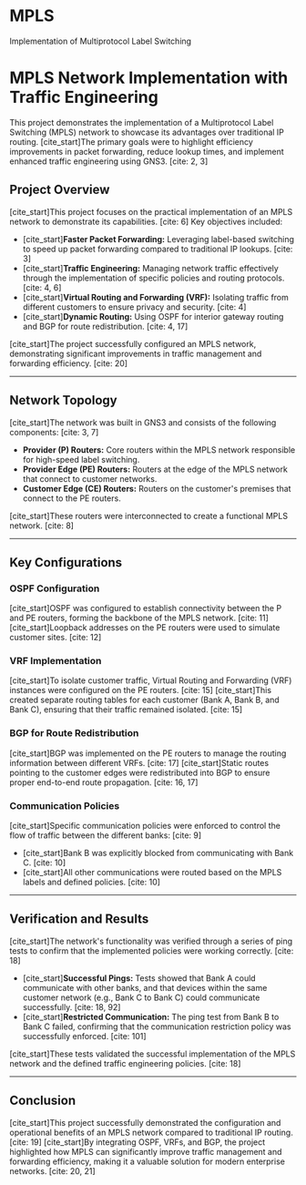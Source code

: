 # MPLS
Implementation of Multiprotocol Label Switching

# MPLS Network Implementation with Traffic Engineering

This project demonstrates the implementation of a Multiprotocol Label Switching (MPLS) network to showcase its advantages over traditional IP routing. [cite_start]The primary goals were to highlight efficiency improvements in packet forwarding, reduce lookup times, and implement enhanced traffic engineering using GNS3. [cite: 2, 3]

## Project Overview

[cite_start]This project focuses on the practical implementation of an MPLS network to demonstrate its capabilities. [cite: 6] Key objectives included:
* [cite_start]**Faster Packet Forwarding:** Leveraging label-based switching to speed up packet forwarding compared to traditional IP lookups. [cite: 3]
* [cite_start]**Traffic Engineering:** Managing network traffic effectively through the implementation of specific policies and routing protocols. [cite: 4, 6]
* [cite_start]**Virtual Routing and Forwarding (VRF):** Isolating traffic from different customers to ensure privacy and security. [cite: 4]
* [cite_start]**Dynamic Routing:** Using OSPF for interior gateway routing and BGP for route redistribution. [cite: 4, 17]

[cite_start]The project successfully configured an MPLS network, demonstrating significant improvements in traffic management and forwarding efficiency. [cite: 20]

---

## Network Topology

[cite_start]The network was built in GNS3 and consists of the following components: [cite: 3, 7]
* **Provider (P) Routers:** Core routers within the MPLS network responsible for high-speed label switching.
* **Provider Edge (PE) Routers:** Routers at the edge of the MPLS network that connect to customer networks.
* **Customer Edge (CE) Routers:** Routers on the customer's premises that connect to the PE routers.

[cite_start]These routers were interconnected to create a functional MPLS network. [cite: 8]

---

## Key Configurations

### OSPF Configuration
[cite_start]OSPF was configured to establish connectivity between the P and PE routers, forming the backbone of the MPLS network. [cite: 11] [cite_start]Loopback addresses on the PE routers were used to simulate customer sites. [cite: 12]

### VRF Implementation
[cite_start]To isolate customer traffic, Virtual Routing and Forwarding (VRF) instances were configured on the PE routers. [cite: 15] [cite_start]This created separate routing tables for each customer (Bank A, Bank B, and Bank C), ensuring that their traffic remained isolated. [cite: 15]

### BGP for Route Redistribution
[cite_start]BGP was implemented on the PE routers to manage the routing information between different VRFs. [cite: 17] [cite_start]Static routes pointing to the customer edges were redistributed into BGP to ensure proper end-to-end route propagation. [cite: 16, 17]

### Communication Policies
[cite_start]Specific communication policies were enforced to control the flow of traffic between the different banks: [cite: 9]
* [cite_start]Bank B was explicitly blocked from communicating with Bank C. [cite: 10]
* [cite_start]All other communications were routed based on the MPLS labels and defined policies. [cite: 10]

---

## Verification and Results

[cite_start]The network's functionality was verified through a series of ping tests to confirm that the implemented policies were working correctly. [cite: 18]

* [cite_start]**Successful Pings:** Tests showed that Bank A could communicate with other banks, and that devices within the same customer network (e.g., Bank C to Bank C) could communicate successfully. [cite: 18, 92]
* [cite_start]**Restricted Communication:** The ping test from Bank B to Bank C failed, confirming that the communication restriction policy was successfully enforced. [cite: 101]

[cite_start]These tests validated the successful implementation of the MPLS network and the defined traffic engineering policies. [cite: 18]

---

## Conclusion

[cite_start]This project successfully demonstrated the configuration and operational benefits of an MPLS network compared to traditional IP routing. [cite: 19] [cite_start]By integrating OSPF, VRFs, and BGP, the project highlighted how MPLS can significantly improve traffic management and forwarding efficiency, making it a valuable solution for modern enterprise networks. [cite: 20, 21]
